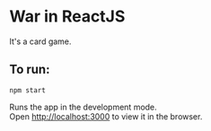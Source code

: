 # War in ReactJS
It's a card game.

## To run:
`npm start`

Runs the app in the development mode.\
Open [http://localhost:3000](http://localhost:3000) to view it in the browser.
